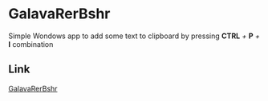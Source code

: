 # GalavaRerBshr

Simple Wondows app to add some text to clipboard by pressing **CTRL** *+* **P** *+* **I** combination

## Link

[GalavaRerBshr](https://github.com/v-k-k/GalavaRerBshr)